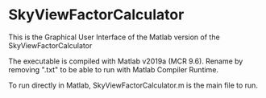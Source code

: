 # SkyViewFactorCalculator
This is the Graphical User Interface of the Matlab version of the SkyViewFactorCalculator

The executable is compiled with Matlab v2019a (MCR 9.6). Rename by removing ".txt" to be able to run with Matlab Compiler Runtime.

To run directly in Matlab, SkyViewFactorCalculator.m is the main file to run.

